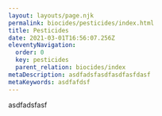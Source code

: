 ```yaml
---
layout: layouts/page.njk
permalink: biocides/pesticides/index.html
title: Pesticides
date: 2021-03-01T16:56:07.256Z
eleventyNavigation:
  order: 0
  key: pesticides
  parent_relation: biocides/index
metaDescription: asdfadsfasdfasdfasfdasf
metaKeywords: asdfafdsf
---
```

asdfadsfasf